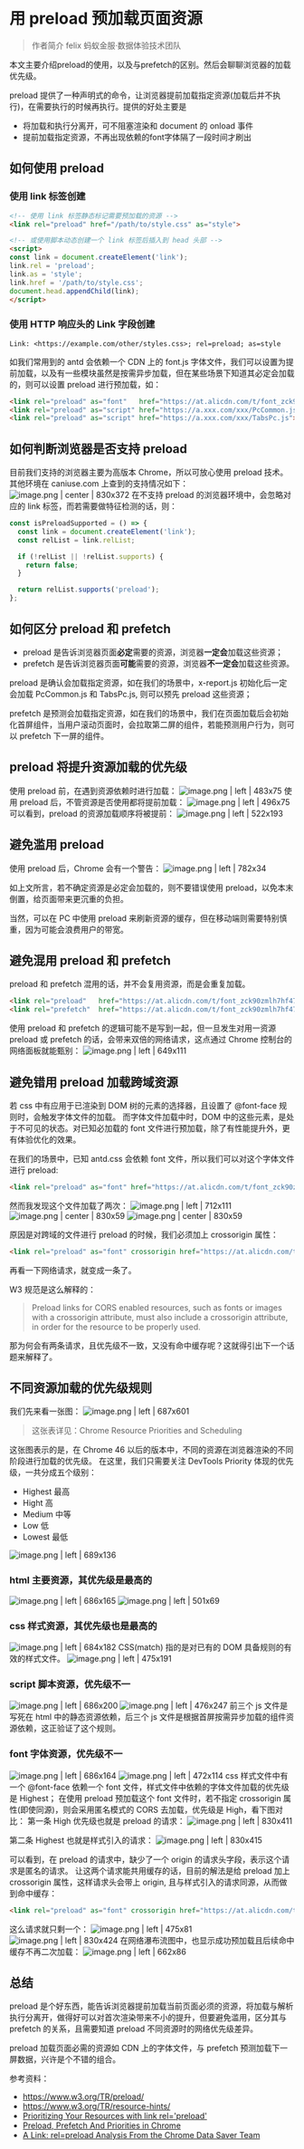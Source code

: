 # 用 preload 预加载页面资源
> 作者简介 felix 蚂蚁金服·数据体验技术团队

本文主要介绍preload的使用，以及与prefetch的区别。然后会聊聊浏览器的加载优先级。

preload 提供了一种声明式的命令，让浏览器提前加载指定资源(加载后并不执行)，在需要执行的时候再执行。提供的好处主要是
 - 将加载和执行分离开，可不阻塞渲染和 document 的 onload 事件
 - 提前加载指定资源，不再出现依赖的font字体隔了一段时间才刷出

## 如何使用 preload
### 使用 link 标签创建
```html
<!-- 使用 link 标签静态标记需要预加载的资源 -->
<link rel="preload" href="/path/to/style.css" as="style">

<!-- 或使用脚本动态创建一个 link 标签后插入到 head 头部 -->
<script>
const link = document.createElement('link');
link.rel = 'preload';
link.as = 'style';
link.href = '/path/to/style.css';
document.head.appendChild(link);
</script>
```
### 使用 HTTP 响应头的 Link 字段创建
```plain
Link: <https://example.com/other/styles.css>; rel=preload; as=style
```

如我们常用到的 antd 会依赖一个 CDN 上的 font.js 字体文件，我们可以设置为提前加载，以及有一些模块虽然是按需异步加载，但在某些场景下知道其必定会加载的，则可以设置 preload 进行预加载，如：
```html
<link rel="preload" as="font"   href="https://at.alicdn.com/t/font_zck90zmlh7hf47vi.woff">
<link rel="preload" as="script" href="https://a.xxx.com/xxx/PcCommon.js">
<link rel="preload" as="script" href="https://a.xxx.com/xxx/TabsPc.js">
```

## 如何判断浏览器是否支持 preload
目前我们支持的浏览器主要为高版本 Chrome，所以可放心使用 preload 技术。
其他环境在 caniuse.com 上查到的支持情况如下：
![image.png | center | 830x372](https://user-gold-cdn.xitu.io/2018/2/11/16182c9cfb2a97ba?w=932&h=418&f=png&s=66423 "")
在不支持 preload 的浏览器环境中，会忽略对应的 link 标签，而若需要做特征检测的话，则：
```javascript
const isPreloadSupported = () => {
  const link = document.createElement('link');
  const relList = link.relList;

  if (!relList || !relList.supports) {
    return false;
  }

  return relList.supports('preload');
};
```

## 如何区分 preload 和 prefetch
* preload   是告诉浏览器页面**必定**需要的资源，浏览器**一定会**加载这些资源；
* prefetch 是告诉浏览器页面**可能**需要的资源，浏览器**不一定会**加载这些资源。


preload 是确认会加载指定资源，如在我们的场景中，x-report.js 初始化后一定会加载 PcCommon.js 和 TabsPc.js, 则可以预先 preload 这些资源；

prefetch 是预测会加载指定资源，如在我们的场景中，我们在页面加载后会初始化首屏组件，当用户滚动页面时，会拉取第二屏的组件，若能预测用户行为，则可以 prefetch 下一屏的组件。

## preload 将提升资源加载的优先级
使用 preload 前，在遇到资源依赖时进行加载：
![image.png | left | 483x75](https://user-gold-cdn.xitu.io/2018/2/11/16182c9cfc08d33e?w=483&h=75&f=png&s=13650 "")
使用 preload 后，不管资源是否使用都将提前加载：
![image.png | left | 496x75](https://user-gold-cdn.xitu.io/2018/2/11/16182c9cfc3795d0?w=496&h=75&f=png&s=13377 "")
可以看到，preload 的资源加载顺序将被提前：
![image.png | left | 522x193](https://user-gold-cdn.xitu.io/2018/2/11/16182c9cfd983ba1?w=522&h=193&f=png&s=40482 "")

## 避免滥用 preload
使用 preload 后，Chrome 会有一个警告：
![image.png | left | 782x34](https://user-gold-cdn.xitu.io/2018/2/11/16182c9d0099ff27?w=782&h=34&f=png&s=18757 "")

如上文所言，若不确定资源是必定会加载的，则不要错误使用 preload，以免本末倒置，给页面带来更沉重的负担。

当然，可以在 PC 中使用 preload 来刷新资源的缓存，但在移动端则需要特别慎重，因为可能会浪费用户的带宽。

## 避免混用 preload 和 prefetch
preload 和 prefetch 混用的话，并不会复用资源，而是会重复加载。
```html
<link rel="preload"   href="https://at.alicdn.com/t/font_zck90zmlh7hf47vi.woff" as="font">
<link rel="prefetch"  href="https://at.alicdn.com/t/font_zck90zmlh7hf47vi.woff" as="font">
```

使用 preload 和 prefetch 的逻辑可能不是写到一起，但一旦发生对用一资源 preload 或 prefetch 的话，会带来双倍的网络请求，这点通过 Chrome 控制台的网络面板就能甄别：
![image.png | left | 649x111](https://user-gold-cdn.xitu.io/2018/2/11/16182c9d024a861b?w=649&h=111&f=png&s=21597 "")

## 避免错用 preload 加载跨域资源
若 css 中有应用于已渲染到 DOM 树的元素的选择器，且设置了 @font-face 规则时，会触发字体文件的加载。
而字体文件加载中时，DOM 中的这些元素，是处于不可见的状态。对已知必加载的 font 文件进行预加载，除了有性能提升外，更有体验优化的效果。

在我们的场景中，已知 antd.css 会依赖 font 文件，所以我们可以对这个字体文件进行 preload:
```html
<link rel="preload" as="font" href="https://at.alicdn.com/t/font_zck90zmlh7hf47vi.woff">
```

然而我发现这个文件加载了两次：
![image.png | left | 712x111](https://user-gold-cdn.xitu.io/2018/2/11/16182c9d39e6a355?w=712&h=111&f=png&s=21798 "")
![image.png | center | 830x59](https://user-gold-cdn.xitu.io/2018/2/11/16182c9d3aa4a0bd?w=1039&h=75&f=png&s=21425 "")
![image.png | center | 830x59](https://user-gold-cdn.xitu.io/2018/2/11/16182c9d3abb2f7e?w=1047&h=75&f=png&s=20508 "")

原因是对跨域的文件进行 preload 的时候，我们必须加上 crossorigin 属性：
```html
<link rel="preload" as="font" crossorigin href="https://at.alicdn.com/t/font_zck90zmlh7hf47vi.woff">
```
再看一下网络请求，就变成一条了。

W3 规范是这么解释的：

> Preload links for CORS enabled resources, such as fonts or images with a crossorigin attribute, must also include a crossorigin attribute, in order for the resource to be properly used.


那为何会有两条请求，且优先级不一致，又没有命中缓存呢？这就得引出下一个话题来解释了。

## 不同资源加载的优先级规则
我们先来看一张图：
![image.png | left | 687x601](https://user-gold-cdn.xitu.io/2018/2/11/16182c9d3ff9f3c2?w=687&h=601&f=png&s=69267 "")
> 这张表详见：Chrome Resource Priorities and Scheduling

这张图表示的是，在 Chrome 46 以后的版本中，不同的资源在浏览器渲染的不同阶段进行加载的优先级。
在这里，我们只需要关注 DevTools Priority 体现的优先级，一共分成五个级别：
* Highest 最高
* Hight 高
* Medium 中等
* Low 低
* Lowest 最低

![image.png | left | 689x136](https://user-gold-cdn.xitu.io/2018/2/11/16182c9d3adc6ac4?w=689&h=136&f=png&s=22667 "")

### html 主要资源，其优先级是最高的
![image.png | left | 686x165](https://user-gold-cdn.xitu.io/2018/2/11/16182c9d481a1d53?w=686&h=165&f=png&s=25805 "")
![image.png | left | 501x69](https://user-gold-cdn.xitu.io/2018/2/11/16182c9d66475b20?w=501&h=69&f=png&s=13875 "")

### css 样式资源，其优先级也是最高的
![image.png | left | 684x182](https://user-gold-cdn.xitu.io/2018/2/11/16182c9d6655ca9e?w=684&h=182&f=png&s=28812 "")
CSS(match) 指的是对已有的 DOM 具备规则的有效的样式文件。
![image.png | left | 475x191](https://user-gold-cdn.xitu.io/2018/2/11/16182c9d668e2d05?w=475&h=191&f=png&s=42007 "")
### script 脚本资源，优先级不一
![image.png | left | 686x200](https://user-gold-cdn.xitu.io/2018/2/11/16182c9d6d350cd4?w=686&h=200&f=png&s=35097 "")
![image.png | left | 476x247](https://user-gold-cdn.xitu.io/2018/2/11/16182c9d714e2b5d?w=476&h=247&f=png&s=49422 "")
前三个 js 文件是写死在 html 中的静态资源依赖，后三个 js 文件是根据首屏按需异步加载的组件资源依赖，这正验证了这个规则。

### font 字体资源，优先级不一
![image.png | left | 686x164](https://user-gold-cdn.xitu.io/2018/2/11/16182c9d75e89bad?w=686&h=164&f=png&s=26721 "")
![image.png | left | 472x114](https://user-gold-cdn.xitu.io/2018/2/11/16182c9d92882579?w=472&h=114&f=png&s=20800 "")
css 样式文件中有一个 @font-face 依赖一个 font 文件，样式文件中依赖的字体文件加载的优先级是 Highest；
在使用 preload 预加载这个 font 文件时，若不指定 crossorigin 属性(即使同源)，则会采用匿名模式的 CORS 去加载，优先级是 High，看下图对比：
第一条 High 优先级也就是 preload 的请求：
![image.png | left | 830x411](https://user-gold-cdn.xitu.io/2018/2/11/16182c9d959d176e?w=2396&h=1188&f=png&s=657709 "")

第二条 Highest 也就是样式引入的请求：
![image.png | left | 830x415](https://user-gold-cdn.xitu.io/2018/2/11/16182c9d9b47ac32?w=2322&h=1162&f=png&s=644778 "")

可以看到，在 preload 的请求中，缺少了一个 origin 的请求头字段，表示这个请求是匿名的请求。
让这两个请求能共用缓存的话，目前的解法是给 preload 加上 crossorigin 属性，这样请求头会带上 origin, 且与样式引入的请求同源，从而做到命中缓存：
```html
<link rel="preload" as="font" crossorigin href="https://at.alicdn.com/t/font_zck90zmlh7hf47vi.woff">
```
这么请求就只剩一个：
![image.png | left | 475x81](https://user-gold-cdn.xitu.io/2018/2/11/16182c9d9b434455?w=475&h=81&f=png&s=11924 "")
![image.png | left | 830x424](https://user-gold-cdn.xitu.io/2018/2/11/16182c9da3d6f330?w=2298&h=1176&f=png&s=599582 "")
在网络瀑布流图中，也显示成功预加载且后续命中缓存不再二次加载：
![image.png | left | 662x86](https://user-gold-cdn.xitu.io/2018/2/11/16182c9dab663c25?w=662&h=86&f=png&s=11789 "")

## 总结
preload 是个好东西，能告诉浏览器提前加载当前页面必须的资源，将加载与解析执行分离开，做得好可以对首次渲染带来不小的提升，但要避免滥用，区分其与 prefetch 的关系，且需要知道 preload 不同资源时的网络优先级差异。

preload 加载页面必需的资源如 CDN 上的字体文件，与 prefetch 预测加载下一屏数据，兴许是个不错的组合。

参考资料：
* https://www.w3.org/TR/preload/
* https://www.w3.org/TR/resource-hints/
* [Prioritizing Your Resources with link rel='preload'](https://developers.google.com/web/updates/2016/03/link-rel-preload)
* [Preload, Prefetch And Priorities in Chrome](https://medium.com/reloading/preload-prefetch-and-priorities-in-chrome-776165961bbf)
* [A Link: rel=preload Analysis From the Chrome Data Saver Team](https://medium.com/reloading/a-link-rel-preload-analysis-from-the-chrome-data-saver-team-5edf54b08715)
